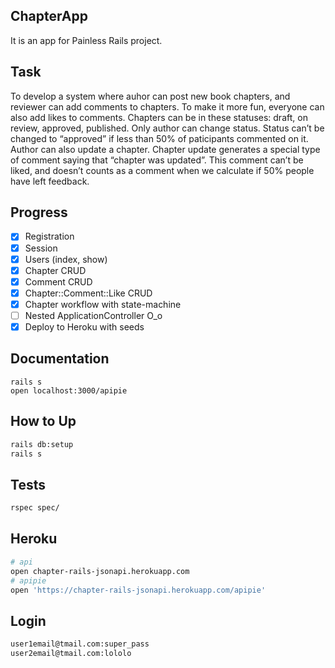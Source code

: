## ChapterApp

It is an app for Painless Rails project.

## Task

To develop a system where auhor can post new book chapters, and reviewer can add comments to chapters.
To make it more fun, everyone can also add likes to comments.
Chapters can be in these statuses: draft, on review, approved, published.
Only author can change status. Status can’t be changed to “approved” if less than 50% of paticipants commented on it.
Author can also update a chapter. Chapter update generates a special type of comment saying that “chapter was updated”. This comment can’t be liked, and doesn’t counts as a comment when we calculate if 50% people have left feedback.

## Progress

- [x] Registration
- [x] Session
- [x] Users (index, show)
- [x] Chapter CRUD
- [x] Comment CRUD
- [x] Chapter::Comment::Like CRUD
- [x] Chapter workflow with state-machine
- [ ] Nested ApplicationController O_o
- [x] Deploy to Heroku with seeds

## Documentation

```
rails s
open localhost:3000/apipie
```

## How to Up

```bash
rails db:setup
rails s
```

## Tests

```bash
rspec spec/
```

## Heroku

```bash
# api
open chapter-rails-jsonapi.herokuapp.com
# apipie
open 'https://chapter-rails-jsonapi.herokuapp.com/apipie'
```

## Login

```bash
user1email@tmail.com:super_pass
user2email@tmail.com:lololo
```
